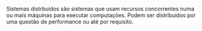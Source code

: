 Sistemas distrbuídos são sistemas que usam recursos concorrentes numa ou mais máquinas para executar computações.
Podem ser distribuídos por uma questão de performance ou até por requisito.

